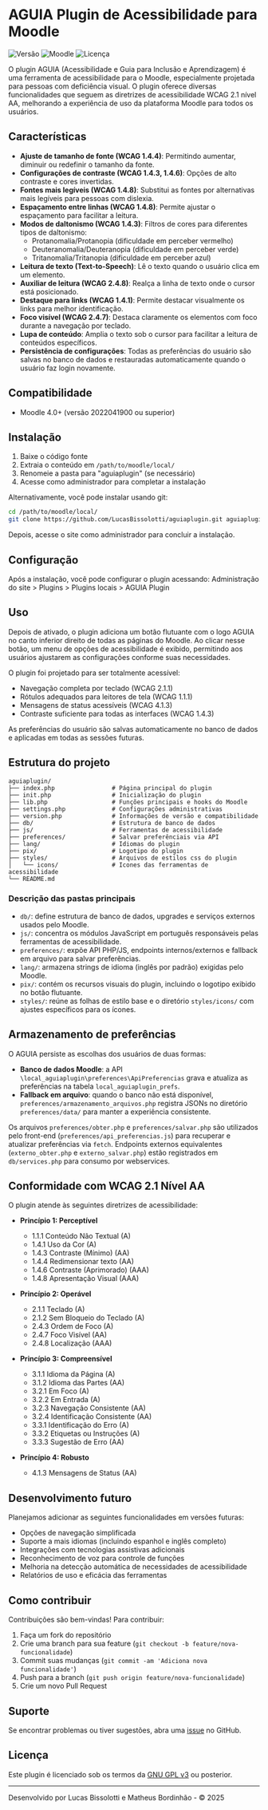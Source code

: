 # AGUIA Plugin de Acessibilidade para Moodle

![Versão](https://img.shields.io/badge/versão-1.5.0-blue.svg)
![Moodle](https://img.shields.io/badge/Moodle-4.0+-orange.svg)
![Licença](https://img.shields.io/badge/licença-GPL%20v3-green.svg)

O plugin AGUIA (Acessibilidade e Guia para Inclusão e Aprendizagem) é uma ferramenta de acessibilidade para o Moodle, especialmente projetada para pessoas com deficiência visual. O plugin oferece diversas funcionalidades que seguem as diretrizes de acessibilidade WCAG 2.1 nível AA, melhorando a experiência de uso da plataforma Moodle para todos os usuários.

## Características

- **Ajuste de tamanho de fonte (WCAG 1.4.4)**: Permitindo aumentar, diminuir ou redefinir o tamanho da fonte.
- **Configurações de contraste (WCAG 1.4.3, 1.4.6)**: Opções de alto contraste e cores invertidas.
- **Fontes mais legíveis (WCAG 1.4.8)**: Substitui as fontes por alternativas mais legíveis para pessoas com dislexia.
- **Espaçamento entre linhas (WCAG 1.4.8)**: Permite ajustar o espaçamento para facilitar a leitura.
- **Modos de daltonismo (WCAG 1.4.3)**: Filtros de cores para diferentes tipos de daltonismo:
  - Protanomalia/Protanopia (dificuldade em perceber vermelho)
  - Deuteranomalia/Deuteranopia (dificuldade em perceber verde)
  - Tritanomalia/Tritanopia (dificuldade em perceber azul)
- **Leitura de texto (Text-to-Speech)**: Lê o texto quando o usuário clica em um elemento.
- **Auxiliar de leitura (WCAG 2.4.8)**: Realça a linha de texto onde o cursor está posicionado.
- **Destaque para links (WCAG 1.4.1)**: Permite destacar visualmente os links para melhor identificação.
- **Foco visível (WCAG 2.4.7)**: Destaca claramente os elementos com foco durante a navegação por teclado.
- **Lupa de conteúdo**: Amplia o texto sob o cursor para facilitar a leitura de conteúdos específicos.
- **Persistência de configurações**: Todas as preferências do usuário são salvas no banco de dados e restauradas automaticamente quando o usuário faz login novamente.

## Compatibilidade

- Moodle 4.0+ (versão 2022041900 ou superior)

## Instalação

1. Baixe o código fonte
2. Extraia o conteúdo em `/path/to/moodle/local/`
3. Renomeie a pasta para "aguiaplugin" (se necessário)
4. Acesse como administrador para completar a instalação

Alternativamente, você pode instalar usando git:

```bash
cd /path/to/moodle/local/
git clone https://github.com/LucasBissolotti/aguiaplugin.git aguiaplugin
```

Depois, acesse o site como administrador para concluir a instalação.

## Configuração

Após a instalação, você pode configurar o plugin acessando:
Administração do site > Plugins > Plugins locais > AGUIA Plugin

## Uso

Depois de ativado, o plugin adiciona um botão flutuante com o logo AGUIA no canto inferior direito de todas as páginas do Moodle. Ao clicar nesse botão, um menu de opções de acessibilidade é exibido, permitindo aos usuários ajustarem as configurações conforme suas necessidades.

O plugin foi projetado para ser totalmente acessível:
- Navegação completa por teclado (WCAG 2.1.1)
- Rótulos adequados para leitores de tela (WCAG 1.1.1)
- Mensagens de status acessíveis (WCAG 4.1.3)
- Contraste suficiente para todas as interfaces (WCAG 1.4.3)

As preferências do usuário são salvas automaticamente no banco de dados e aplicadas em todas as sessões futuras.

## Estrutura do projeto

```
aguiaplugin/
├── index.php                # Página principal do plugin
├── init.php                 # Inicialização do plugin
├── lib.php                  # Funções principais e hooks do Moodle
├── settings.php             # Configurações administrativas
├── version.php              # Informações de versão e compatibilidade
├── db/                      # Estrutura de banco de dados
├── js/                      # Ferramentas de acessibilidade
├── preferences/             # Salvar preferênciais via API
├── lang/                    # Idiomas do plugin
├── pix/                     # Logotipo do plugin
├── styles/                  # Arquivos de estilos css do plugin
│   └── icons/               # Icones das ferramentas de acessibilidade
└── README.md
```

### Descrição das pastas principais

- `db/`: define estrutura de banco de dados, upgrades e serviços externos usados pelo Moodle.
- `js/`: concentra os módulos JavaScript em português responsáveis pelas ferramentas de acessibilidade.
- `preferences/`: expõe API PHP/JS, endpoints internos/externos e fallback em arquivo para salvar preferências.
- `lang/`: armazena strings de idioma (inglês por padrão) exigidas pelo Moodle.
- `pix/`: contém os recursos visuais do plugin, incluindo o logotipo exibido no botão flutuante.
- `styles/`: reúne as folhas de estilo base e o diretório `styles/icons/` com ajustes específicos para os ícones.

## Armazenamento de preferências

O AGUIA persiste as escolhas dos usuários de duas formas:

- **Banco de dados Moodle**: a API `\local_aguiaplugin\preferences\ApiPreferencias` grava e atualiza as preferências na tabela `local_aguiaplugin_prefs`.
- **Fallback em arquivo**: quando o banco não está disponível, `preferences/armazenamento_arquivos.php` registra JSONs no diretório `preferences/data/` para manter a experiência consistente.

Os arquivos `preferences/obter.php` e `preferences/salvar.php` são utilizados pelo front-end (`preferences/api_preferencias.js`) para recuperar e atualizar preferências via `fetch`. Endpoints externos equivalentes (`externo_obter.php` e `externo_salvar.php`) estão registrados em `db/services.php` para consumo por webservices.

## Conformidade com WCAG 2.1 Nível AA

O plugin atende às seguintes diretrizes de acessibilidade:

- **Princípio 1: Perceptível**
  - 1.1.1 Conteúdo Não Textual (A)
  - 1.4.1 Uso da Cor (A)
  - 1.4.3 Contraste (Mínimo) (AA)
  - 1.4.4 Redimensionar texto (AA)
  - 1.4.6 Contraste (Aprimorado) (AAA)
  - 1.4.8 Apresentação Visual (AAA)

- **Princípio 2: Operável**
  - 2.1.1 Teclado (A)
  - 2.1.2 Sem Bloqueio do Teclado (A)
  - 2.4.3 Ordem de Foco (A)
  - 2.4.7 Foco Visível (AA)
  - 2.4.8 Localização (AAA)

- **Princípio 3: Compreensível**
  - 3.1.1 Idioma da Página (A)
  - 3.1.2 Idioma das Partes (AA)
  - 3.2.1 Em Foco (A)
  - 3.2.2 Em Entrada (A)
  - 3.2.3 Navegação Consistente (AA)
  - 3.2.4 Identificação Consistente (AA)
  - 3.3.1 Identificação do Erro (A)
  - 3.3.2 Etiquetas ou Instruções (A)
  - 3.3.3 Sugestão de Erro (AA)

- **Princípio 4: Robusto**
  - 4.1.3 Mensagens de Status (AA)

## Desenvolvimento futuro

Planejamos adicionar as seguintes funcionalidades em versões futuras:
- Opções de navegação simplificada
- Suporte a mais idiomas (incluindo espanhol e inglês completo)
- Integrações com tecnologias assistivas adicionais
- Reconhecimento de voz para controle de funções
- Melhoria na detecção automática de necessidades de acessibilidade
- Relatórios de uso e eficácia das ferramentas

## Como contribuir

Contribuições são bem-vindas! Para contribuir:
1. Faça um fork do repositório
2. Crie uma branch para sua feature (`git checkout -b feature/nova-funcionalidade`)
3. Commit suas mudanças (`git commit -am 'Adiciona nova funcionalidade'`)
4. Push para a branch (`git push origin feature/nova-funcionalidade`)
5. Crie um novo Pull Request

## Suporte

Se encontrar problemas ou tiver sugestões, abra uma [issue](https://github.com/LucasBissolotti/aguiaplugin/issues) no GitHub.

## Licença

Este plugin é licenciado sob os termos da [GNU GPL v3](https://www.gnu.org/licenses/gpl-3.0.html) ou posterior.

---

Desenvolvido por Lucas Bissolotti e Matheus Bordinhão - © 2025
